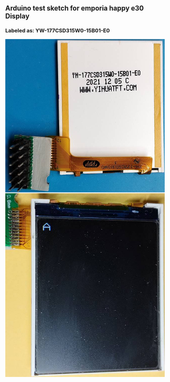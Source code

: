## Arduino test sketch for emporia happy e30 Display
### Labeled as: YW-177CSD315W0-15B01-E0
![display_emporia_happy_e30_back.jpg](display_emporia_happy_e30_back.jpg)
![display_emporia_happy_e30_front.jpg](display_emporia_happy_e30_front.jpg)